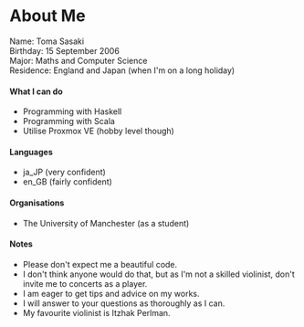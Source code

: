 # About Me
Name: Toma Sasaki<br>
Birthday: 15 September 2006<br>
Major: Maths and Computer Science<br>
Residence: England and Japan (when I'm on a long holiday)<br>

#### What I can do
- Programming with Haskell
- Programming with Scala
- Utilise Proxmox VE (hobby level though)

#### Languages
- ja_JP (very confident)
- en_GB (fairly confident)

#### Organisations
- The University of Manchester (as a student)

#### Notes
- Please don't expect me a beautiful code.
- I don't think anyone would do that, but as I'm not a skilled violinist, don't invite me to concerts as a player.
- I am eager to get tips and advice on my works.
- I will answer to your questions as thoroughly as I can.
- My favourite violinist is Itzhak Perlman.